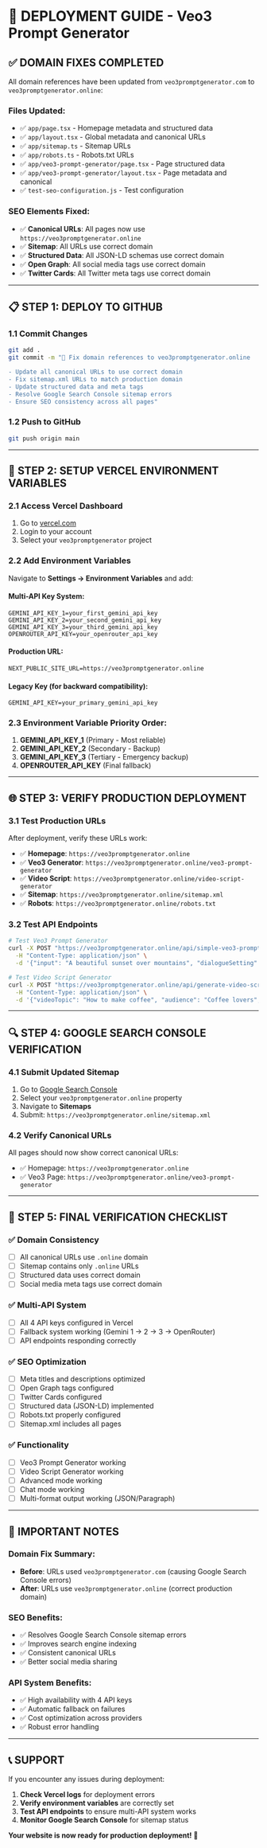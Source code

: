 # 🚀 **DEPLOYMENT GUIDE - Veo3 Prompt Generator**

## ✅ **DOMAIN FIXES COMPLETED**

All domain references have been updated from `veo3promptgenerator.com` to `veo3promptgenerator.online`:

### **Files Updated:**
- ✅ `app/page.tsx` - Homepage metadata and structured data
- ✅ `app/layout.tsx` - Global metadata and canonical URLs
- ✅ `app/sitemap.ts` - Sitemap URLs
- ✅ `app/robots.ts` - Robots.txt URLs
- ✅ `app/veo3-prompt-generator/page.tsx` - Page structured data
- ✅ `app/veo3-prompt-generator/layout.tsx` - Page metadata and canonical
- ✅ `test-seo-configuration.js` - Test configuration

### **SEO Elements Fixed:**
- ✅ **Canonical URLs**: All pages now use `https://veo3promptgenerator.online`
- ✅ **Sitemap**: All URLs use correct domain
- ✅ **Structured Data**: All JSON-LD schemas use correct domain
- ✅ **Open Graph**: All social media tags use correct domain
- ✅ **Twitter Cards**: All Twitter meta tags use correct domain

---

## 📋 **STEP 1: DEPLOY TO GITHUB**

### **1.1 Commit Changes**
```bash
git add .
git commit -m "🔧 Fix domain references to veo3promptgenerator.online

- Update all canonical URLs to use correct domain
- Fix sitemap.xml URLs to match production domain
- Update structured data and meta tags
- Resolve Google Search Console sitemap errors
- Ensure SEO consistency across all pages"
```

### **1.2 Push to GitHub**
```bash
git push origin main
```

---

## 🔧 **STEP 2: SETUP VERCEL ENVIRONMENT VARIABLES**

### **2.1 Access Vercel Dashboard**
1. Go to [vercel.com](https://vercel.com)
2. Login to your account
3. Select your `veo3promptgenerator` project

### **2.2 Add Environment Variables**

Navigate to **Settings → Environment Variables** and add:

#### **Multi-API Key System:**
```
GEMINI_API_KEY_1=your_first_gemini_api_key
GEMINI_API_KEY_2=your_second_gemini_api_key  
GEMINI_API_KEY_3=your_third_gemini_api_key
OPENROUTER_API_KEY=your_openrouter_api_key
```

#### **Production URL:**
```
NEXT_PUBLIC_SITE_URL=https://veo3promptgenerator.online
```

#### **Legacy Key (for backward compatibility):**
```
GEMINI_API_KEY=your_primary_gemini_api_key
```

### **2.3 Environment Variable Priority Order:**
1. **GEMINI_API_KEY_1** (Primary - Most reliable)
2. **GEMINI_API_KEY_2** (Secondary - Backup)
3. **GEMINI_API_KEY_3** (Tertiary - Emergency backup)
4. **OPENROUTER_API_KEY** (Final fallback)

---

## 🌐 **STEP 3: VERIFY PRODUCTION DEPLOYMENT**

### **3.1 Test Production URLs**
After deployment, verify these URLs work:

- ✅ **Homepage**: `https://veo3promptgenerator.online`
- ✅ **Veo3 Generator**: `https://veo3promptgenerator.online/veo3-prompt-generator`
- ✅ **Video Script**: `https://veo3promptgenerator.online/video-script-generator`
- ✅ **Sitemap**: `https://veo3promptgenerator.online/sitemap.xml`
- ✅ **Robots**: `https://veo3promptgenerator.online/robots.txt`

### **3.2 Test API Endpoints**
```bash
# Test Veo3 Prompt Generator
curl -X POST "https://veo3promptgenerator.online/api/simple-veo3-prompt/json" \
  -H "Content-Type: application/json" \
  -d '{"input": "A beautiful sunset over mountains", "dialogueSetting": "no"}'

# Test Video Script Generator  
curl -X POST "https://veo3promptgenerator.online/api/generate-video-script" \
  -H "Content-Type: application/json" \
  -d '{"videoTopic": "How to make coffee", "audience": "Coffee lovers", "scriptLength": "2-3 minutes"}'
```

---

## 🔍 **STEP 4: GOOGLE SEARCH CONSOLE VERIFICATION**

### **4.1 Submit Updated Sitemap**
1. Go to [Google Search Console](https://search.google.com/search-console)
2. Select your `veo3promptgenerator.online` property
3. Navigate to **Sitemaps**
4. Submit: `https://veo3promptgenerator.online/sitemap.xml`

### **4.2 Verify Canonical URLs**
All pages should now show correct canonical URLs:
- ✅ Homepage: `https://veo3promptgenerator.online`
- ✅ Veo3 Page: `https://veo3promptgenerator.online/veo3-prompt-generator`

---

## 🎯 **STEP 5: FINAL VERIFICATION CHECKLIST**

### **✅ Domain Consistency**
- [ ] All canonical URLs use `.online` domain
- [ ] Sitemap contains only `.online` URLs
- [ ] Structured data uses correct domain
- [ ] Social media meta tags use correct domain

### **✅ Multi-API System**
- [ ] All 4 API keys configured in Vercel
- [ ] Fallback system working (Gemini 1 → 2 → 3 → OpenRouter)
- [ ] API endpoints responding correctly

### **✅ SEO Optimization**
- [ ] Meta titles and descriptions optimized
- [ ] Open Graph tags configured
- [ ] Twitter Cards configured
- [ ] Structured data (JSON-LD) implemented
- [ ] Robots.txt properly configured
- [ ] Sitemap.xml includes all pages

### **✅ Functionality**
- [ ] Veo3 Prompt Generator working
- [ ] Video Script Generator working
- [ ] Advanced mode working
- [ ] Chat mode working
- [ ] Multi-format output working (JSON/Paragraph)

---

## 🚨 **IMPORTANT NOTES**

### **Domain Fix Summary:**
- **Before**: URLs used `veo3promptgenerator.com` (causing Google Search Console errors)
- **After**: URLs use `veo3promptgenerator.online` (correct production domain)

### **SEO Benefits:**
- ✅ Resolves Google Search Console sitemap errors
- ✅ Improves search engine indexing
- ✅ Consistent canonical URLs
- ✅ Better social media sharing

### **API System Benefits:**
- ✅ High availability with 4 API keys
- ✅ Automatic fallback on failures
- ✅ Cost optimization across providers
- ✅ Robust error handling

---

## 📞 **SUPPORT**

If you encounter any issues during deployment:

1. **Check Vercel logs** for deployment errors
2. **Verify environment variables** are correctly set
3. **Test API endpoints** to ensure multi-API system works
4. **Monitor Google Search Console** for sitemap status

**Your website is now ready for production deployment! 🎉** 